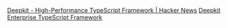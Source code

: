 
[Deepkit - High-Performance TypeScript Framework | Hacker News](https://news.ycombinator.com/item?id=31663298)
[Deepkit Enterprise TypeScript Framework](https://deepkit.io/)
